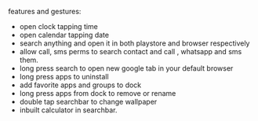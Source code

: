 features and gestures:

- open clock tapping time
- open calendar tapping date
- search anything and open it in both playstore and browser respectively
- allow call, sms perms to search contact and call , whatsapp and sms them.
- long press search to open new google tab in your default browser 
- long press apps to uninstall
- add favorite apps and groups to dock
- long press apps from dock to remove or rename
- double tap searchbar to change wallpaper
- inbuilt calculator in searchbar.